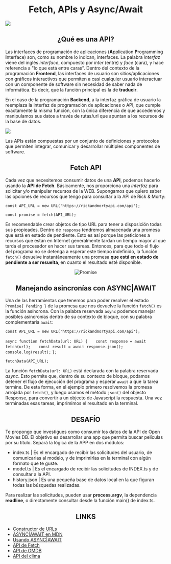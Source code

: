 <h1 align="center"> Fetch, APIs y Async/Await </h1>

<img src="https://help.figma.com/hc/article_attachments/6372251804567/VIDEO_2_ASSET_2.gif" />

<h2 align="center"> ¿Qué es una API? </h2>

Las interfaces de programación de aplicaciones (**A**pplication **P**rogramming **I**nterface) son, como su nombre lo indican, interfaces. La palabra *interfaz* viene del inglés *interface*, compuesto por *inter* (entre) y *face* (cara), y hace referencia a "lo que está entre caras". Dentro del contexto de la programación **Frontend**, las interfaces de usuario son sitios/aplicaciones con gráficos interactivos que permiten a casi cualquier usuario interactuar con un componente de software sin necesidad de saber nada de informática. Es decir, que la función principal es la de **traducir**.

En el caso de la programación **Backend**, a la interfaz gráfica de usuario la reemplaza la interfaz de programación de aplicaciones o API, que cumple exactamente la misma función, con la única diferencia de que accedemos y manipulamos sus datos a través de rutas/url que apuntan a los recursos de la base de datos.

<img src="https://blogs.sap.com/wp-content/uploads/2021/02/1ea2bf43d262adc533f6ba78a7772a9c.gif" />

Las APIs están compuestas por un conjunto de definiciones y protocolos que permiten integrar, comunicar y desarrollar múltiples componentes de software.

<h2 align="center"> Fetch API </h2>

Cada vez que necesitemos consumir datos de una **API**, podemos hacerlo usando la **API de Fetch**. Básicamente, nos proporciona una *interfaz* para solicitar y/o manipular recursos de la WEB. Supongamos que quiero saber las opciones de recursos que tengo para consultar a la API de Rick & Morty:

`const API_URL = new URL('https://rickandmortyapi.com/api');`

`const promise = fetch(API_URL);`

Es recomendable crear objetos de tipo URL para tener a disposición todas sus propieades. Dentro de `response` tendremos almacenada una promesa que está en estado de pendiente. Esto es así porque las peticiones a recursos que están en Internet generalmente tardan un tiempo mayor al que tarda el procesador en hacer sus tareas. Entonces, para que todo el flujo del programa no se detenga a esperar este tiempo indefinido, la función `fetch()` devuelve instantáneamente una promesa **que está en estado de pendiente a ser resuelta**, en cuanto el resultado esté disponible.

<p align="center"> <img src="https://i.ibb.co/yh5RXW5/Promise.jpg" alt="Promise" border="0"> </p>

<h2 align="center"> Manejando asincronías con ASYNC|AWAIT </h2>

Una de las herramientas que tenemos para poder resolver el estado `Promise{ Pending }` de la promesa que nos devuelve la función `fetch()` es la función asíncrona. Con la palabra reservada `async` podemos manejar posibles asincronías dentro de su contexto de bloque, con su palabra complementaria `await`:

`const API_URL = new URL('https://rickandmortyapi.com/api');`

`async function fetchData(url: URL) {`
`   const response = await fetch(url);`
`   const result = await response.json();`
`   console.log(result);`
`};`

`fetchData(API_URL);`

La función `fetchData(url: URL)` está declarada con la palabra reservada *async*. Esto permite que, dentro de su contexto de bloque, podamos detener el flujo de ejecución del programa y esperar `await` a que la tarea termine. De esta forma, en el ejemplo primero resolvemos la promesa arrojada por `fetch()`, y luego usamos el método `json()` del objecto Response, para convertir a un objecto de Javascript la respuesta. Una vez terminadas esas tareas, imprimimos el resultado en la terminal.

<h2 align="center"> DESAFÍO </h2>

Te propongo que investigues como consumir los datos de la API de Open Movies DB. El objetivo es desarrollar una app que permita buscar películas por su título. Separá la lógica de la APP en dos módulos:

- index.ts      | Es el encargado de recibir las solicitudes del usuario, de comunicarlas al modelo, y de imprimirlas en la terminal con algún formato que te guste.
- model.ts      | Es el encargado de recibir las solicitudes de INDEX.ts y de consultar a la API.
- history.json  | Es una pequeña base de datos local en la que figuran todas las búsquedas realizadas.

Para realizar las solicitudes, pueden usar **process.argv**, la dependencia **readline**, o directamente consultar desde la función main() de index.ts. 

<h2 align="center"> LINKS </h2>

- [Constructor de URLs](https://developer.mozilla.org/en-US/docs/Web/API/URL/URL)
- [ASYNC|AWAIT en MDN](https://developer.mozilla.org/en-US/docs/Web/JavaScript/Reference/Statements/async_function)
- [Usando ASYNC|AWAIT](https://lenguajejs.com/javascript/asincronia/async-await/)
- [API de Fetch](https://developer.mozilla.org/en-US/docs/Web/API/Fetch_API)
- [API de OMDB](https://www.omdbapi.com/)
- [API del clima](https://www.weatherapi.com/docs/)

